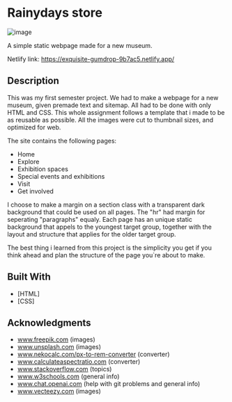 # Rainydays store


![image](https://imagizer.imageshack.com/v2/952x501q70/r/924/kzGslR.png)

A simple static webpage made for a new museum.

Netlify link: https://exquisite-gumdrop-9b7ac5.netlify.app/

## Description

This was my first semester project. We had to make a webpage for a new museum, given premade text and sitemap. All had to be done with only HTML and CSS.
This whole assignment follows a template that i made to be as reusable as possible. All the images were cut to thumbnail sizes, and optimized for web.

The site contains the following pages:
- Home
- Explore
- Exhibition spaces
- Special events and exhibitions
- Visit
- Get involved

I choose to make a margin on a section class with a transparent dark background that could be used on all pages.
The "hr" had margin for seperating "paragraphs" equaly.
Each page has an unique static background that appels to the youngest target group, together with the layout and structure that applies for the older target group.



The best thing i learned from this project is the simplicity you get if you think ahead and plan the structure of the page you`re about to make.


## Built With

- [HTML]
- [CSS]




## Acknowledgments

* www.freepik.com (images)
* www.unsplash.com (images)
* www.nekocalc.com/px-to-rem-converter (converter)
* www.calculateaspectratio.com (converter)
* www.stackoverflow.com (topics)
* www.w3schools.com (general info)
* www.chat.openai.com (help with git problems and general info)
* www.vecteezy.com (images)

